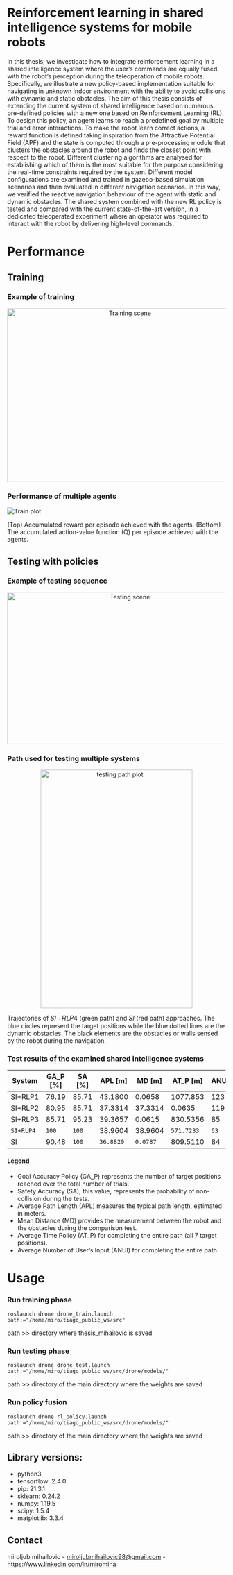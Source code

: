 # Reinforcement learning in shared intelligence systems for mobile robots
In this thesis, we investigate how to integrate reinforcement learning in a shared
intelligence system where the user’s commands are equally fused with the
robot’s perception during the teleoperation of mobile robots. Specifically, we illustrate a new policy-based implementation suitable for navigating in unknown
indoor environment with the ability to avoid collisions with dynamic and static
obstacles. The aim of this thesis consists of extending the current system of
shared intelligence based on numerous pre-defined policies with a new one
based on Reinforcement Learning (RL).
To design this policy, an agent learns to reach a predefined goal by multiple
trial and error interactions. To make the robot learn correct actions, a reward
function is defined taking inspiration from the Attractive Potential Field (APF)
and the state is computed through a pre-processing module that clusters the
obstacles around the robot and finds the closest point with respect to the robot.
Different clustering algorithms are analysed for establishing which of them is
the most suitable for the purpose considering the real-time constraints required
by the system.
Different model configurations are examined and trained in gazebo-based simulation scenarios and then evaluated in different navigation scenarios. In this
way, we verified the reactive navigation behaviour of the agent with static and
dynamic obstacles. The shared system combined with the new RL policy is
tested and compared with the current state-of-the-art version, in a dedicated
teleoperated experiment where an operator was required to interact with the
robot by delivering high-level commands.

# Performance 
## Training
### Example of training

<p align="center">
<img height="400" src="/readme_files/train_video.gif" title="Training scene" width="550"/>
</p>

### Performance of multiple agents

![](/readme_files/train.png "Train plot")

(Top) Accumulated reward per episode achieved with the agents. (Bottom) The accumulated action-value function (Q) per episode achieved with the agents.

## Testing with policies
### Example of testing sequence

<p align="center">
<img height="350" src="/readme_files/RL_test_video.gif" title="Testing scene" width="550"/>
</p>

### Path used for testing multiple systems

<p align="center">
<img height="550" src="/readme_files/testing_path.png" title="testing path plot" width="350"/>
</p>

Trajectories of 𝑆𝐼 +𝑅𝐿𝑃4 (green path) and 𝑆𝐼 (red path) approaches.
The blue circles represent the target positions while the blue dotted lines are the
dynamic obstacles. The black elements are the obstacles or walls sensed by the
robot during the navigation.

### Test results of the examined shared intelligence systems  


<div align="center">

| System    | GA_P [%] | SA [%] | APL [m]   | MD [m]   | AT_P [m]   | ANUI | 
|-----------|----------|--------|-----------|----------|------------|------|
| SI+RLP1   | 76.19    | 85.71  | 43.1800   | 0.0658   | 1077.853   | 123  |
| SI+RLP2   | 80.95    | 85.71  | 37.3314   | 37.3314  | 0.0635     | 119  |
| SI+RLP3   | 85.71    | 95.23  | 39.3657   | 0.0615   | 830.5356   | 85   |
| `SI+RLP4` | `100`    | `100`  | 38.9604   | 38.9604  | `571.7233` | `63` |
| SI        | 90.48    | `100`  | `36.8820` | `0.0787` | 809.5110   | 84   |

</div>

#### Legend
- Goal Accuracy Policy (GA_P) represents the number of target positions reached over the total number of trials.
- Safety Accuracy (SA), this value, represents the probability of non-collision during the tests.
- Average Path Length (APL) measures the typical path length, estimated in meters.
- Mean Distance (MD) provides the measurement between the robot and the obstacles during the comparison test.
- Average Time Policy (AT_P) for completing the entire path (all 7 target positions).
- Average Number of User’s Input (ANUI) for completing the entire path.

# Usage
### Run training phase
```
roslaunch drone drone_train.launch path:="/home/miro/tiago_public_ws/src"
```
path >> directory where thesis_mihailovic is saved
### Run testing phase
```
roslaunch drone drone_test.launch path:="/home/miro/tiago_public_ws/src/drone/models/"
```
path >> directory of the main directory where the weights are saved
### Run policy fusion
```
roslaunch drone rl_policy.launch path:="/home/miro/tiago_public_ws/src/drone/models/"
```
path >> directory of the main directory where the weights are saved

## Library versions:

- python3
- tensorflow: 2.4.0
- pip: 21.3.1
- sklearn: 0.24.2
- numpy: 1.19.5
- scipy: 1.5.4
- matplotlib: 3.3.4

## Contact

miroljub mihailovic - miroljubmihailovic98@gmail.com - https://www.linkedin.com/in/miromiha